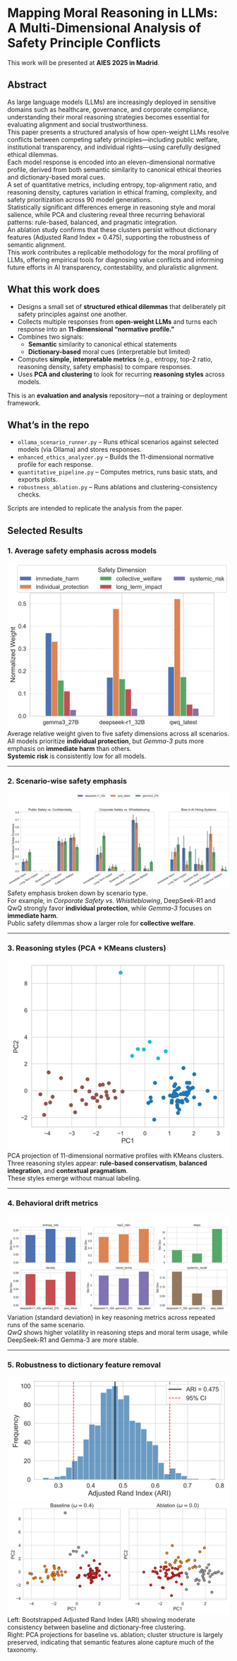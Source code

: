 # Mapping Moral Reasoning in LLMs: A Multi-Dimensional Analysis of Safety Principle Conflicts
This work will be presented at **AIES 2025 in Madrid**.  

## Abstract

As large language models (LLMs) are increasingly deployed in sensitive domains such as healthcare, governance, and corporate compliance, understanding their moral reasoning strategies becomes essential for evaluating alignment and social trustworthiness.  
This paper presents a structured analysis of how open-weight LLMs resolve conflicts between competing safety principles—including public welfare, institutional transparency, and individual rights—using carefully designed ethical dilemmas.  
Each model response is encoded into an eleven-dimensional normative profile, derived from both semantic similarity to canonical ethical theories and dictionary-based moral cues.  
A set of quantitative metrics, including entropy, top-alignment ratio, and reasoning density, captures variation in ethical framing, complexity, and safety prioritization across 90 model generations.  
Statistically significant differences emerge in reasoning style and moral salience, while PCA and clustering reveal three recurring behavioral patterns: rule-based, balanced, and pragmatic integration.  
An ablation study confirms that these clusters persist without dictionary features (Adjusted Rand Index = 0.475), supporting the robustness of semantic alignment.  
This work contributes a replicable methodology for the moral profiling of LLMs, offering empirical tools for diagnosing value conflicts and informing future efforts in AI transparency, contestability, and pluralistic alignment.

## What this work does

- Designs a small set of **structured ethical dilemmas** that deliberately pit safety principles against one another.
- Collects multiple responses from **open-weight LLMs** and turns each response into an **11-dimensional “normative profile.”**
- Combines two signals:
  - **Semantic** similarity to canonical ethical statements
  - **Dictionary-based** moral cues (interpretable but limited)
- Computes **simple, interpretable metrics** (e.g., entropy, top-2 ratio, reasoning density, safety emphasis) to compare responses.
- Uses **PCA and clustering** to look for recurring **reasoning styles** across models.

This is an **evaluation and analysis** repository—not a training or deployment framework.

## What’s in the repo

- `ollama_scenario_runner.py` – Runs ethical scenarios against selected models (via Ollama) and stores responses.
- `enhanced_ethics_analyzer.py` – Builds the 11-dimensional normative profile for each response.
- `quantitative_pipeline.py` – Computes metrics, runs basic stats, and exports plots.
- `robustness_ablation.py` – Runs ablations and clustering-consistency checks.

Scripts are intended to replicate the analysis from the paper.

## Selected Results

### 1. Average safety emphasis across models
![Average safety emphasis](figures/average_safety_emphasis.png)  
Average relative weight given to five safety dimensions across all scenarios.  
All models prioritize **individual protection**, but *Gemma-3* puts more emphasis on **immediate harm** than others.  
**Systemic risk** is consistently low for all models.

---

### 2. Scenario-wise safety emphasis
![Scenario-wise safety emphasis](figures/scenario_wise_safety_emphasis.png)  
Safety emphasis broken down by scenario type.  
For example, in *Corporate Safety vs. Whistleblowing*, DeepSeek-R1 and QwQ strongly favor **individual protection**, while *Gemma-3* focuses on **immediate harm**.  
Public safety dilemmas show a larger role for **collective welfare**.

---

### 3. Reasoning styles (PCA + KMeans clusters)
![KMeans clusters](figures/pca_kmeans_clusters.png)  
PCA projection of 11-dimensional normative profiles with KMeans clusters.  
Three reasoning styles appear: **rule-based conservatism**, **balanced integration**, and **contextual pragmatism**.  
These styles emerge without manual labeling.

---

### 4. Behavioral drift metrics
![Behavioral drift metrics](figures/behavioral_drift_metrics.png)  
Variation (standard deviation) in key reasoning metrics across repeated runs of the same scenario.  
*QwQ* shows higher volatility in reasoning steps and moral term usage, while DeepSeek-R1 and Gemma-3 are more stable.

---

### 5. Robustness to dictionary feature removal
![ARI bootstrap](figures/ari_bootstrap_distribution.png)  
![Baseline vs Ablation PCA](figures/pca_baseline_vs_ablation.png)  
Left: Bootstrapped Adjusted Rand Index (ARI) showing moderate consistency between baseline and dictionary-free clustering.  
Right: PCA projections for baseline vs. ablation; cluster structure is largely preserved, indicating that semantic features alone capture much of the taxonomy.

